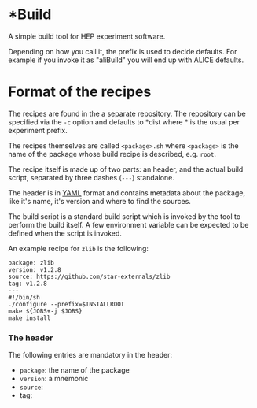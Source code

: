 # \*Build

A simple build tool for HEP experiment software.

Depending on how you call it, the prefix is used to decide defaults. For
example if you invoke it as "aliBuild" you will end up with ALICE defaults.

# Format of the recipes

The recipes are found in the a separate repository. The repository 
can be specified via the `-c` option and defaults to \*dist where \* is the
usual per experiment prefix.

The recipes themselves are called `<package>.sh` where `<package>` is the name of
the package whose build recipe is described, e.g. `root`.

The recipe itself is made up of two parts: an header, and the actual build
script, separated by three dashes (`---`) standalone.

The header is in [YAML](http://yaml.org) format and contains metadata about the
package, like it's name, it's version and where to find the sources.

The build script is a standard build script which is invoked by the tool to
perform the build itself. A few environment variable can be expected to be
defined when the script is invoked.

An example recipe for `zlib` is the following:

```
package: zlib
version: v1.2.8
source: https://github.com/star-externals/zlib
tag: v1.2.8
---
#!/bin/sh
./configure --prefix=$INSTALLROOT
make ${JOBS+-j $JOBS}
make install
```

### The header

The following entries are mandatory in the header:

  - `package`: the name of the package  
  - `version`: a mnemonic 
  - `source`:
  - tag:
